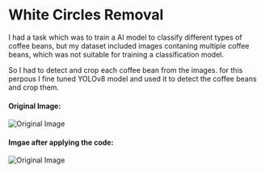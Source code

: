 
# White Circles Removal

I had a task which was to train a AI model to classify different types of coffee beans, but my dataset included images contaning multiple coffee beans, which was not suitable for training a classification model.

So I had to detect and crop each coffee bean from the images.
for this perpous I fine tuned YOLOv8 model and used it to detect the coffee beans and crop them.


#### Original Image:
![Original Image](Sample\image_1.bmp)

#### Imgae after applying the code:
![Original Image]("Sample\stacked_images.png")
